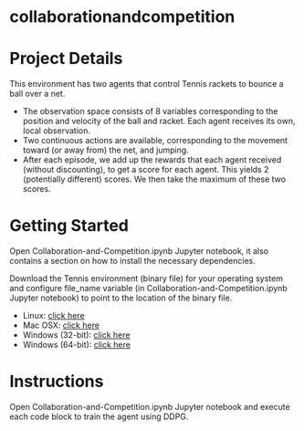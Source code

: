 # collaborationandcompetition

# Project Details

This environment has two agents that control Tennis rackets to bounce a ball over a net.

* The observation space consists of 8 variables corresponding to the position and velocity of the ball and racket. Each agent receives its own, local observation.
* Two continuous actions are available, corresponding to the movement toward (or away from) the net, and jumping.
* After each episode, we add up the rewards that each agent received (without discounting), to get a score for each agent. This yields 2 (potentially different) scores. We then take the maximum of these two scores.


# Getting Started

Open Collaboration-and-Competition.ipynb Jupyter notebook, it also contains a section on how to install the necessary dependencies.

Download the Tennis environment (binary file) for your operating system and configure file_name variable (in Collaboration-and-Competition.ipynb Jupyter notebook) to point to the location of the binary file.

* Linux: [click here](https://s3-us-west-1.amazonaws.com/udacity-drlnd/P3/Tennis/Tennis_Linux.zip)
* Mac OSX: [click here](https://s3-us-west-1.amazonaws.com/udacity-drlnd/P3/Tennis/Tennis.app.zip)
* Windows (32-bit): [click here](https://s3-us-west-1.amazonaws.com/udacity-drlnd/P3/Tennis/Tennis_Windows_x86.zip)
* Windows (64-bit): [click here](https://s3-us-west-1.amazonaws.com/udacity-drlnd/P3/Tennis/Tennis_Windows_x86_64.zip)

# Instructions

Open Collaboration-and-Competition.ipynb Jupyter notebook and execute each code block to train the agent using DDPG.
